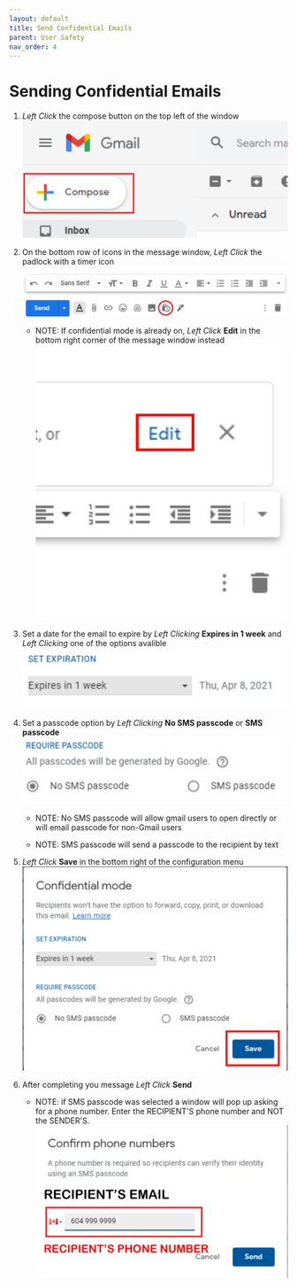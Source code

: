 ```yaml
---
layout: default
title: Send Confidential Emails
parent: User Safety
nav_order: 4
---
```


# Sending Confidential Emails

1. *Left Click* the compose button on the top left of the window
    <img src = "https://github.com/Joonior-Programmer/Gmail_Docs/blob/master/assets/images/compose.png?raw=true">

2. On the bottom row of icons in the message window, *Left Click* the padlock with a timer icon
    <img src = "https://github.com/Joonior-Programmer/Gmail_Docs/blob/master/assets/images/padlock.png?raw=true">

    - NOTE: If confidential mode is already on, *Left Click* **Edit** in the bottom right corner of the message window instead
        <img src = "https://github.com/Joonior-Programmer/Gmail_Docs/blob/master/assets/images/editConfidential.png?raw=true">

3. Set a date for the email to expire by *Left Clicking* **Expires in 1 week** and *Left Clicking* one of the options avalible
        <img src = "https://github.com/Joonior-Programmer/Gmail_Docs/blob/master/assets/images/expirydate.png?raw=true">

4. Set a passcode option by *Left Clicking* **No SMS passcode** or **SMS passcode**
        <img src = "https://github.com/Joonior-Programmer/Gmail_Docs/blob/master/assets/images/passcode.png?raw=true">

    - NOTE: No SMS passcode will allow gmail users to open directly or will email passcode for non-Gmail users

    - NOTE: SMS passcode will send a passcode to the recipient by text

5. *Left Click* **Save** in the bottom right of the configuration menu
        <img src = "https://github.com/Joonior-Programmer/Gmail_Docs/blob/master/assets/images/savePasscode.png?raw=true">

6. After completing you message *Left Click* **Send**

    - NOTE: if SMS passcode was selected a window will pop up asking for a phone number. Enter the RECIPIENT'S phone number and NOT the SENDER'S.
        <img src = "https://github.com/Joonior-Programmer/Gmail_Docs/blob/master/assets/images/SMSPasscode.png?raw=true">
